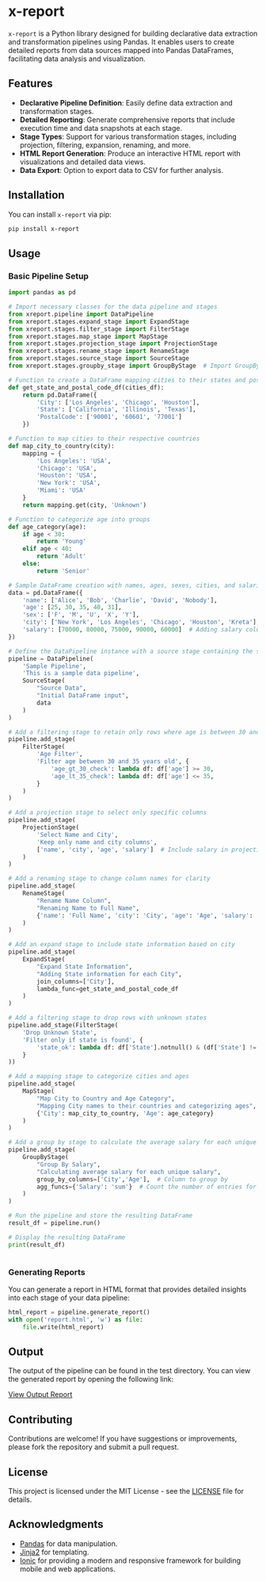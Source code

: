 # x-report

`x-report` is a Python library designed for building declarative data extraction and transformation pipelines using Pandas. It enables users to create detailed reports from data sources mapped into Pandas DataFrames, facilitating data analysis and visualization.

## Features

- **Declarative Pipeline Definition**: Easily define data extraction and transformation stages.
- **Detailed Reporting**: Generate comprehensive reports that include execution time and data snapshots at each stage.
- **Stage Types**: Support for various transformation stages, including projection, filtering, expansion, renaming, and more.
- **HTML Report Generation**: Produce an interactive HTML report with visualizations and detailed data views.
- **Data Export**: Option to export data to CSV for further analysis.

## Installation

You can install `x-report` via pip:

```bash
pip install x-report
```

## Usage

### Basic Pipeline Setup

```python
import pandas as pd

# Import necessary classes for the data pipeline and stages
from xreport.pipeline import DataPipeline
from xreport.stages.expand_stage import ExpandStage
from xreport.stages.filter_stage import FilterStage
from xreport.stages.map_stage import MapStage
from xreport.stages.projection_stage import ProjectionStage
from xreport.stages.rename_stage import RenameStage
from xreport.stages.source_stage import SourceStage
from xreport.stages.groupby_stage import GroupByStage  # Import GroupByStage

# Function to create a DataFrame mapping cities to their states and postal codes
def get_state_and_postal_code_df(cities_df):
    return pd.DataFrame({
        'City': ['Los Angeles', 'Chicago', 'Houston'],
        'State': ['California', 'Illinois', 'Texas'],
        'PostalCode': ['90001', '60601', '77001']
    })

# Function to map cities to their respective countries
def map_city_to_country(city):
    mapping = {
        'Los Angeles': 'USA',
        'Chicago': 'USA',
        'Houston': 'USA',
        'New York': 'USA',
        'Miami': 'USA'
    }
    return mapping.get(city, 'Unknown')

# Function to categorize age into groups
def age_category(age):
    if age < 30:
        return 'Young'
    elif age < 40:
        return 'Adult'
    else:
        return 'Senior'

# Sample DataFrame creation with names, ages, sexes, cities, and salaries
data = pd.DataFrame({
    'name': ['Alice', 'Bob', 'Charlie', 'David', 'Nobody'],
    'age': [25, 30, 35, 40, 31],
    'sex': ['F', 'M', 'U', 'X', 'Y'],
    'city': ['New York', 'Los Angeles', 'Chicago', 'Houston', 'Kreta'],
    'salary': [70000, 80000, 75000, 90000, 60000]  # Adding salary column
})

# Define the DataPipeline instance with a source stage containing the sample data
pipeline = DataPipeline(
    'Sample Pipeline',
    'This is a sample data pipeline',
    SourceStage(
        "Source Data",
        "Initial DataFrame input",
        data
    )
)

# Add a filtering stage to retain only rows where age is between 30 and 35
pipeline.add_stage(
    FilterStage(
        'Age Filter',
        'Filter age between 30 and 35 years old', {
            'age_gt_30_check': lambda df: df['age'] >= 30,
            'age_lt_35_check': lambda df: df['age'] <= 35,
        }
    )
)

# Add a projection stage to select only specific columns
pipeline.add_stage(
    ProjectionStage(
        'Select Name and City',
        'Keep only name and city columns',
        ['name', 'city', 'age', 'salary']  # Include salary in projection
    )
)

# Add a renaming stage to change column names for clarity
pipeline.add_stage(
    RenameStage(
        "Rename Name Column",
        "Renaming Name to Full Name",
        {'name': 'Full Name', 'city': 'City', 'age': 'Age', 'salary': 'Salary'}
    )
)

# Add an expand stage to include state information based on city
pipeline.add_stage(
    ExpandStage(
        "Expand State Information",
        "Adding State information for each City",
        join_columns=['City'],
        lambda_func=get_state_and_postal_code_df
    )
)

# Add a filtering stage to drop rows with unknown states
pipeline.add_stage(FilterStage(
    'Drop Unknown State',
    'Filter only if state is found', {
        'state_ok': lambda df: df['State'].notnull() & (df['State'] != ''),
    }
))

# Add a mapping stage to categorize cities and ages
pipeline.add_stage(
    MapStage(
        "Map City to Country and Age Category",
        "Mapping City names to their countries and categorizing ages",
        {'City': map_city_to_country, 'Age': age_category}
    )
)

# Add a group by stage to calculate the average salary for each unique salary value
pipeline.add_stage(
    GroupByStage(
        "Group By Salary",
        "Calculating average salary for each unique salary",
        group_by_columns=['City','Age'],  # Column to group by
        agg_funcs={'Salary': 'sum'}  # Count the number of entries for each salary
    )
)

# Run the pipeline and store the resulting DataFrame
result_df = pipeline.run()

# Display the resulting DataFrame
print(result_df)



```

### Generating Reports

You can generate a report in HTML format that provides detailed insights into each stage of your data pipeline:

```python
html_report = pipeline.generate_report()
with open('report.html', 'w') as file:
    file.write(html_report)
```

## Output

The output of the pipeline can be found in the test directory. You can view the generated report by opening the following link:

[View Output Report](https://github.com/gaborando/x-report/blob/main/tests/index.html)



## Contributing

Contributions are welcome! If you have suggestions or improvements, please fork the repository and submit a pull request.

## License

This project is licensed under the MIT License - see the [LICENSE](LICENSE) file for details.

## Acknowledgments

- [Pandas](https://pandas.pydata.org/) for data manipulation.
- [Jinja2](https://jinja.palletsprojects.com/) for templating.
- [Ionic](https://ionicframework.com/) for providing a modern and responsive framework for building mobile and web applications.

